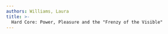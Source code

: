 ```yaml
---
authors: Williams, Laura
title: >-
  Hard Core: Power, Pleasure and the "Frenzy of the Visible"
---
```



